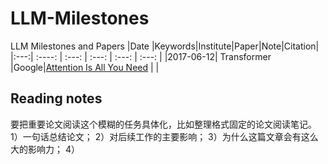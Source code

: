 # LLM-Milestones
LLM Milestones and Papers
|Date |Keywords|Institute|Paper|Note|Citation|
|:---:|    :----:        |        :---:         |        :---:         |      :---:    | :---:  |
|2017-06-12| Transformer |Google|[Attention Is All You Need](https://arxiv.org/abs/1706.03762v7) | |



## Reading notes
要把重要论文阅读这个模糊的任务具体化，比如整理格式固定的论文阅读笔记。
1）一句话总结论文；
2）对后续工作的主要影响；
3）为什么这篇文章会有这么大的影响力；
4）
<!--stackedit_data:
eyJoaXN0b3J5IjpbLTE0NTYwOTI5MzgsODkyMDg3NzQsLTExMT
kyMjk2ODAsLTE3NjMyMTU1MDEsMTE1NTIzNjk1OCwtMTc0NjI1
NzY3OF19
-->